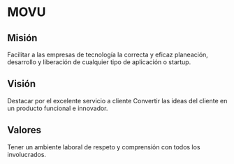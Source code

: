 # MOVU

## Misión
Facilitar a las empresas de tecnología la correcta y eficaz planeación, desarrollo y liberación de cualquier tipo de aplicación o startup.

## Visión
Destacar por el excelente servicio a cliente
Convertir las ideas del cliente en un producto funcional e innovador.

## Valores
Tener un ambiente laboral de respeto y comprensión con todos los involucrados.
